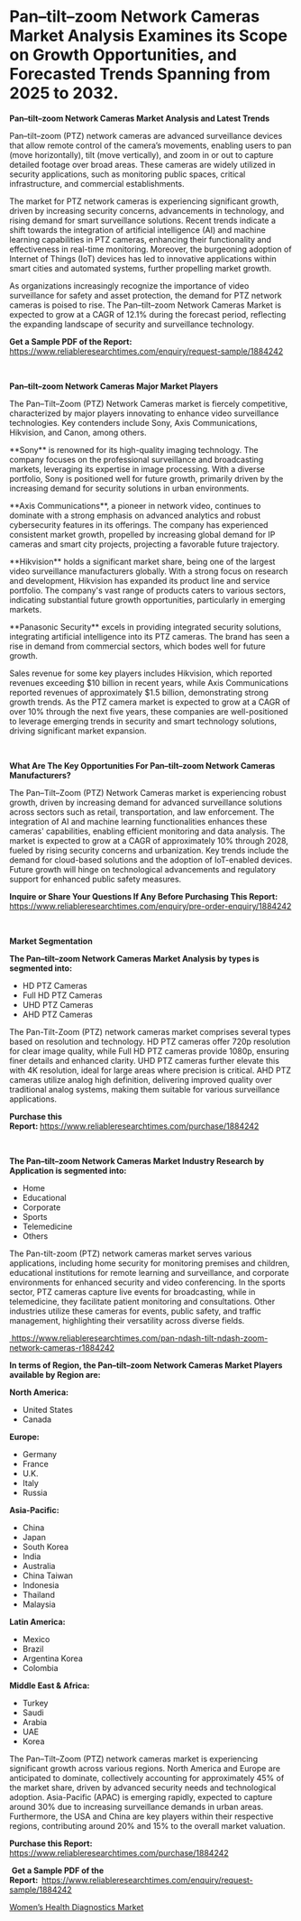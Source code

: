 <p><h1>Pan–tilt–zoom Network Cameras Market Analysis Examines its Scope on Growth Opportunities, and Forecasted Trends Spanning from 2025 to 2032.</h1></p><p><strong>Pan–tilt–zoom Network Cameras Market Analysis and Latest Trends</strong></p>
<p><p>Pan–tilt–zoom (PTZ) network cameras are advanced surveillance devices that allow remote control of the camera’s movements, enabling users to pan (move horizontally), tilt (move vertically), and zoom in or out to capture detailed footage over broad areas. These cameras are widely utilized in security applications, such as monitoring public spaces, critical infrastructure, and commercial establishments.</p><p>The market for PTZ network cameras is experiencing significant growth, driven by increasing security concerns, advancements in technology, and rising demand for smart surveillance solutions. Recent trends indicate a shift towards the integration of artificial intelligence (AI) and machine learning capabilities in PTZ cameras, enhancing their functionality and effectiveness in real-time monitoring. Moreover, the burgeoning adoption of Internet of Things (IoT) devices has led to innovative applications within smart cities and automated systems, further propelling market growth.</p><p>As organizations increasingly recognize the importance of video surveillance for safety and asset protection, the demand for PTZ network cameras is poised to rise. The Pan–tilt–zoom Network Cameras Market is expected to grow at a CAGR of 12.1% during the forecast period, reflecting the expanding landscape of security and surveillance technology.</p></p>
<p><strong>Get a Sample PDF of the Report:&nbsp;</strong> <a href="https://www.reliableresearchtimes.com/enquiry/request-sample/1884242?utm_campaign=1558&utm_medium=2&utm_source=Github&utm_content=ia&utm_term=13012025&utm_id=pantiltzoom-network-cameras">https://www.reliableresearchtimes.com/enquiry/request-sample/1884242</a></p>
<p>&nbsp;</p>
<p><strong>Pan–tilt–zoom Network Cameras Major Market Players</strong></p>
<p><p>The Pan–Tilt–Zoom (PTZ) Network Cameras market is fiercely competitive, characterized by major players innovating to enhance video surveillance technologies. Key contenders include Sony, Axis Communications, Hikvision, and Canon, among others.</p><p>**Sony** is renowned for its high-quality imaging technology. The company focuses on the professional surveillance and broadcasting markets, leveraging its expertise in image processing. With a diverse portfolio, Sony is positioned well for future growth, primarily driven by the increasing demand for security solutions in urban environments.</p><p>**Axis Communications**, a pioneer in network video, continues to dominate with a strong emphasis on advanced analytics and robust cybersecurity features in its offerings. The company has experienced consistent market growth, propelled by increasing global demand for IP cameras and smart city projects, projecting a favorable future trajectory.</p><p>**Hikvision** holds a significant market share, being one of the largest video surveillance manufacturers globally. With a strong focus on research and development, Hikvision has expanded its product line and service portfolio. The company's vast range of products caters to various sectors, indicating substantial future growth opportunities, particularly in emerging markets.</p><p>**Panasonic Security** excels in providing integrated security solutions, integrating artificial intelligence into its PTZ cameras. The brand has seen a rise in demand from commercial sectors, which bodes well for future growth.</p><p>Sales revenue for some key players includes Hikvision, which reported revenues exceeding $10 billion in recent years, while Axis Communications reported revenues of approximately $1.5 billion, demonstrating strong growth trends. As the PTZ camera market is expected to grow at a CAGR of over 10% through the next five years, these companies are well-positioned to leverage emerging trends in security and smart technology solutions, driving significant market expansion.</p></p>
<p>&nbsp;</p>
<p><strong>What Are The Key Opportunities For Pan–tilt–zoom Network Cameras Manufacturers?</strong></p>
<p><p>The Pan–Tilt–Zoom (PTZ) Network Cameras market is experiencing robust growth, driven by increasing demand for advanced surveillance solutions across sectors such as retail, transportation, and law enforcement. The integration of AI and machine learning functionalities enhances these cameras' capabilities, enabling efficient monitoring and data analysis. The market is expected to grow at a CAGR of approximately 10% through 2028, fueled by rising security concerns and urbanization. Key trends include the demand for cloud-based solutions and the adoption of IoT-enabled devices. Future growth will hinge on technological advancements and regulatory support for enhanced public safety measures.</p></p>
<p><strong>Inquire or Share Your Questions If Any Before Purchasing This Report:</strong> <a href="https://www.reliableresearchtimes.com/enquiry/pre-order-enquiry/1884242?utm_campaign=1558&utm_medium=2&utm_source=Github&utm_content=ia&utm_term=13012025&utm_id=pantiltzoom-network-cameras">https://www.reliableresearchtimes.com/enquiry/pre-order-enquiry/1884242</a></p>
<p>&nbsp;</p>
<p><strong>Market Segmentation</strong></p>
<p><strong>The Pan–tilt–zoom Network Cameras Market Analysis by types is segmented into:</strong></p>
<p><ul><li>HD PTZ Cameras</li><li>Full HD PTZ Cameras</li><li>UHD PTZ Cameras</li><li>AHD PTZ Cameras</li></ul></p>
<p><p>The Pan-Tilt-Zoom (PTZ) network cameras market comprises several types based on resolution and technology. HD PTZ cameras offer 720p resolution for clear image quality, while Full HD PTZ cameras provide 1080p, ensuring finer details and enhanced clarity. UHD PTZ cameras further elevate this with 4K resolution, ideal for large areas where precision is critical. AHD PTZ cameras utilize analog high definition, delivering improved quality over traditional analog systems, making them suitable for various surveillance applications.</p></p>
<p><strong>Purchase this Report:&nbsp;</strong><a href="https://www.reliableresearchtimes.com/purchase/1884242?utm_campaign=1558&utm_medium=2&utm_source=Github&utm_content=ia&utm_term=13012025&utm_id=pantiltzoom-network-cameras">https://www.reliableresearchtimes.com/purchase/1884242</a></p>
<p>&nbsp;</p>
<p><strong>The Pan–tilt–zoom Network Cameras Market Industry Research by Application is segmented into:</strong></p>
<p><ul><li>Home</li><li>Educational</li><li>Corporate</li><li>Sports</li><li>Telemedicine</li><li>Others</li></ul></p>
<p><p>The Pan-tilt-zoom (PTZ) network cameras market serves various applications, including home security for monitoring premises and children, educational institutions for remote learning and surveillance, and corporate environments for enhanced security and video conferencing. In the sports sector, PTZ cameras capture live events for broadcasting, while in telemedicine, they facilitate patient monitoring and consultations. Other industries utilize these cameras for events, public safety, and traffic management, highlighting their versatility across diverse fields.</p></p>
<p><a href="https://www.reliableresearchtimes.com/pan-ndash-tilt-ndash-zoom-network-cameras-r1884242?utm_campaign=1558&utm_medium=2&utm_source=Github&utm_content=ia&utm_term=13012025&utm_id=pantiltzoom-network-cameras">&nbsp;https://www.reliableresearchtimes.com/pan-ndash-tilt-ndash-zoom-network-cameras-r1884242</a></p>
<p><strong>In terms of Region, the Pan–tilt–zoom Network Cameras Market Players available by Region are:</strong></p>
<p>
    <p> <strong> North America: </strong>
        <ul>
            <li>United States</li>
            <li>Canada</li>
        </ul>
        </p> 
    <p> <strong> Europe: </strong>
        <ul>
            <li>Germany</li>
            <li>France</li>
            <li>U.K.</li>
            <li>Italy</li>
            <li>Russia</li>
        </ul>
        </p> 
    <p> <strong> Asia-Pacific: </strong>
        <ul>
            <li>China</li>
            <li>Japan</li>
            <li>South Korea</li>
            <li>India</li>
            <li>Australia</li>
            <li>China Taiwan</li>
            <li>Indonesia</li>
            <li>Thailand</li>
            <li>Malaysia</li>
        </ul>
        </p> 
    <p> <strong> Latin America: </strong>
        <ul>
            <li>Mexico</li>
            <li>Brazil</li>
            <li>Argentina Korea</li>
            <li>Colombia</li>
        </ul>
        </p> 
    <p> <strong> Middle East & Africa: </strong>
        <ul>
            <li>Turkey</li>
            <li>Saudi</li>
            <li>Arabia</li>
            <li>UAE</li>
            <li>Korea</li>
        </ul>
    </p>
    </p>
<p><p>The Pan–Tilt–Zoom (PTZ) network cameras market is experiencing significant growth across various regions. North America and Europe are anticipated to dominate, collectively accounting for approximately 45% of the market share, driven by advanced security needs and technological adoption. Asia-Pacific (APAC) is emerging rapidly, expected to capture around 30% due to increasing surveillance demands in urban areas. Furthermore, the USA and China are key players within their respective regions, contributing around 20% and 15% to the overall market valuation.</p></p>
<p><strong>Purchase this Report: </strong><a href="https://www.reliableresearchtimes.com/purchase/1884242?utm_campaign=1558&utm_medium=2&utm_source=Github&utm_content=ia&utm_term=13012025&utm_id=pantiltzoom-network-cameras">https://www.reliableresearchtimes.com/purchase/1884242</a></p>
<p>&nbsp;<strong>Get a Sample PDF of the Report:&nbsp;&nbsp;</strong><a href="https://www.reliableresearchtimes.com/enquiry/request-sample/1884242?utm_campaign=1558&utm_medium=2&utm_source=Github&utm_content=ia&utm_term=13012025&utm_id=pantiltzoom-network-cameras">https://www.reliableresearchtimes.com/enquiry/request-sample/1884242</a></p>
<p><strong></strong></p>
<p><p><a href="https://github.com/willjis/Market-Research-Report-List-1/blob/main/womens-health-diagnostics-market.md?utm_campaign=1558&utm_medium=2&utm_source=Github&utm_content=ia&utm_term=13012025&utm_id=pantiltzoom-network-cameras">Women’s Health Diagnostics Market</a></p></p>